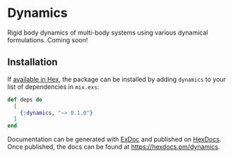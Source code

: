 # Dynamics

Rigid body dynamics of multi-body systems using various dynamical formulations. Coming soon!

## Installation

If [available in Hex](https://hex.pm/docs/publish), the package can be installed
by adding `dynamics` to your list of dependencies in `mix.exs`:

```elixir
def deps do
  [
    {:dynamics, "~> 0.1.0"}
  ]
end
```

Documentation can be generated with [ExDoc](https://github.com/elixir-lang/ex_doc)
and published on [HexDocs](https://hexdocs.pm). Once published, the docs can
be found at <https://hexdocs.pm/dynamics>.

